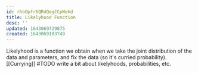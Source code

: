 ```yaml
---
id: rhbOpfr6QRdQegCCpWekd
title: Likelyhood Function
desc: ''
updated: 1643069729875
created: 1643069103749
---
```


Likelyhood is a function we obtain when we take the joint distribution of the data and parameters,
and fix the data (so it's curried probability).[[Currying]]
#TODO write a bit about likelyhoods, probabilities, etc.

